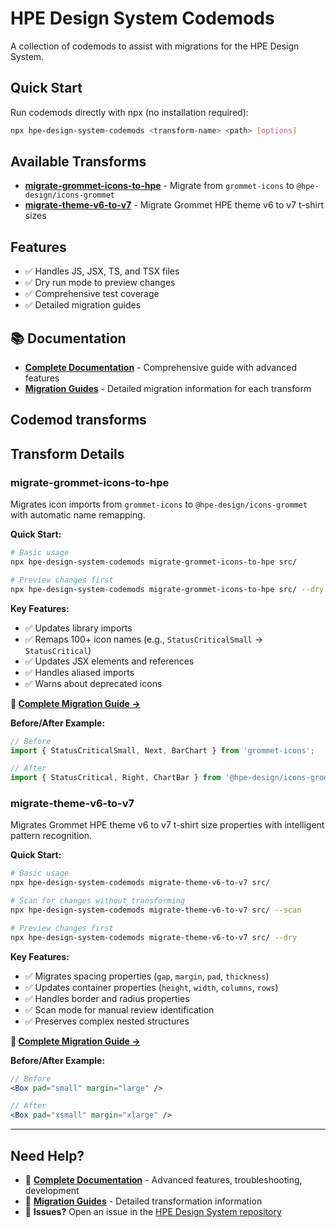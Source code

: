 # HPE Design System Codemods

A collection of codemods to assist with migrations for the HPE Design System.

## Quick Start

Run codemods directly with npx (no installation required):

```bash
npx hpe-design-system-codemods <transform-name> <path> [options]
```

## Available Transforms

- **[migrate-grommet-icons-to-hpe](#migrate-grommet-icons-to-hpe)** - Migrate from `grommet-icons` to `@hpe-design/icons-grommet`
- **[migrate-theme-v6-to-v7](#migrate-theme-v6-to-v7)** - Migrate Grommet HPE theme v6 to v7 t-shirt sizes

## Features

- ✅ Handles JS, JSX, TS, and TSX files
- ✅ Dry run mode to preview changes
- ✅ Comprehensive test coverage
- ✅ Detailed migration guides

## 📚 Documentation

- **[Complete Documentation](DOCUMENTATION.md)** - Comprehensive guide with advanced features
- **[Migration Guides](migration_guides/)** - Detailed migration information for each transform

## Codemod transforms

## Transform Details

### migrate-grommet-icons-to-hpe

Migrates icon imports from `grommet-icons` to `@hpe-design/icons-grommet` with automatic name remapping.

**Quick Start:**
```bash
# Basic usage
npx hpe-design-system-codemods migrate-grommet-icons-to-hpe src/

# Preview changes first
npx hpe-design-system-codemods migrate-grommet-icons-to-hpe src/ --dry
```

**Key Features:**
- ✅ Updates library imports
- ✅ Remaps 100+ icon names (e.g., `StatusCriticalSmall` → `StatusCritical`) 
- ✅ Updates JSX elements and references
- ✅ Handles aliased imports
- ✅ Warns about deprecated icons

**📖 [Complete Migration Guide →](migration_guides/GROMMET_ICONS_TO_HPE.md)**

**Before/After Example:**
```jsx
// Before
import { StatusCriticalSmall, Next, BarChart } from 'grommet-icons';

// After  
import { StatusCritical, Right, ChartBar } from '@hpe-design/icons-grommet';
```

### migrate-theme-v6-to-v7

Migrates Grommet HPE theme v6 to v7 t-shirt size properties with intelligent pattern recognition.

**Quick Start:**
```bash
# Basic usage
npx hpe-design-system-codemods migrate-theme-v6-to-v7 src/

# Scan for changes without transforming
npx hpe-design-system-codemods migrate-theme-v6-to-v7 src/ --scan

# Preview changes first
npx hpe-design-system-codemods migrate-theme-v6-to-v7 src/ --dry
```

**Key Features:**
- ✅ Migrates spacing properties (`gap`, `margin`, `pad`, `thickness`)
- ✅ Updates container properties (`height`, `width`, `columns`, `rows`) 
- ✅ Handles border and radius properties
- ✅ Scan mode for manual review identification
- ✅ Preserves complex nested structures

**📖 [Complete Migration Guide →](migration_guides/MIGRATE_THEME_V6_TO_V7.md)**

**Before/After Example:**
```jsx
// Before
<Box pad="small" margin="large" />

// After
<Box pad="xsmall" margin="xlarge" />
```

---

## Need Help?

- 📖 **[Complete Documentation](DOCUMENTATION.md)** - Advanced features, troubleshooting, development
- 🔧 **[Migration Guides](migration_guides/)** - Detailed transformation information
- 🐛 **Issues?** Open an issue in the [HPE Design System repository](https://github.com/grommet/hpe-design-system)
